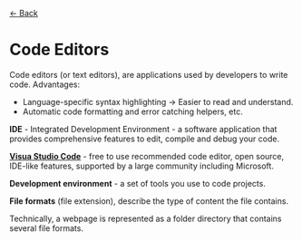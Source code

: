 [&larr; Back](./README.md)

# Code Editors

Code editors (or text editors), are applications used by developers to write code. Advantages:

- Language-specific syntax highlighting -> Easier to read and understand.
- Automatic code formatting and error catching helpers, etc.

**IDE** - Integrated Development Environment - a software application that provides comprehensive features to edit, compile and debug your code.

[**Visua Studio Code**](https://code.visualstudio.com/) - free to use recommended code editor, open source, IDE-like features, supported by a large community including Microsoft.

**Development environment** - a set of tools you use to code projects.

**File formats** (file extension), describe the type of content the file contains.

Technically, a webpage is represented as a folder directory that contains several file formats.

<br>
